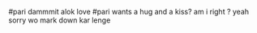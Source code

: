 


#pari dammmit alok love
#pari wants a hug and a kiss?
am i right ?
yeah
sorry wo mark down kar lenge 
